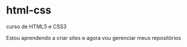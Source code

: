 # html-css
 curso de HTML5 e CSS3

 Estou aprendendo a criar sites e agora vou gerenciar meus repositórios

